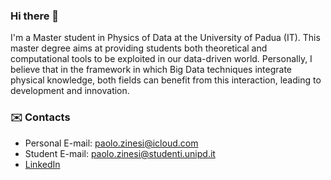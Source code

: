 ### Hi there 👋

I'm a Master student in Physics of Data at the University of Padua (IT). This master degree aims at providing students both theoretical and computational tools to be exploited in our data-driven world. Personally, I believe that in the framework in which Big Data techniques integrate physical knowledge, both fields can benefit from this interaction, leading to development and innovation.

### :envelope: Contacts
* Personal E-mail: paolo.zinesi@icloud.com
* Student E-mail: paolo.zinesi@studenti.unipd.it
* [LinkedIn](www.linkedin.com/in/paolo-zinesi-51540b188) 

<!--
**PaoloZinesi/PaoloZinesi** is a ✨ _special_ ✨ repository because its `README.md` (this file) appears on your GitHub profile.

Here are some ideas to get you started:

- 🔭 I’m currently working on ...
- 🌱 I’m currently learning ...
- 👯 I’m looking to collaborate on ...
- 🤔 I’m looking for help with ...
- 💬 Ask me about ...
- 📫 How to reach me: ...
- 😄 Pronouns: ...
- ⚡ Fun fact: ...
-->
